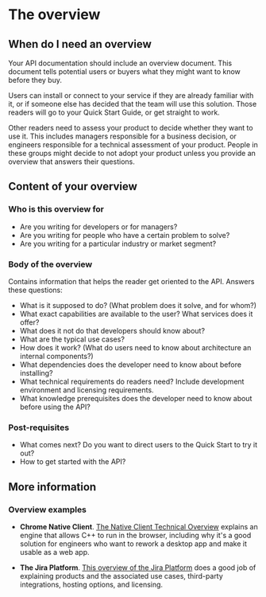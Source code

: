 # The overview

## When do I need an overview

Your API documentation should include an overview document. This document tells potential users or buyers what they might want to know before they buy.

Users can install or connect to your service if they are already familiar with it, or if someone else has decided that the team will use this solution. Those readers will go to your Quick Start Guide, or get straight to work.

Other readers need to assess your product to decide whether they want to use it. This includes managers responsible for a business decision, or engineers responsible for a technical assessment of your product. People in these groups might decide to not adopt your product unless you provide an overview that answers their questions.

## Content of your overview

### Who is this overview for

- Are you writing for developers or for managers?
- Are you writing for people who have a certain problem to solve?
- Are you writing for a particular industry or market segment?

### Body of the overview

Contains information that helps the reader get oriented to the API. Answers these questions:

- What is it supposed to do? (What problem does it solve, and for whom?)
- What exact capabilities are available to the user? What services does it offer?
- What does it not do that developers should know about?
- What are the typical use cases?
- How does it work? (What do users need to know about architecture an internal components?)
- What dependencies does the developer need to know about before installing?
- What technical requirements do readers need? Include development environment and licensing requirements.
- What knowledge prerequisites does the developer need to know about before using the API?

### Post-requisites

- What comes next? Do you want to direct users to the Quick Start to try it out?
- How to get started with the API?

## More information

### Overview examples

- **Chrome Native Client**. [The Native Client Technical Overview](https://developer.chrome.com/native-client/overview) explains an engine that allows C++ to run in the browser, including why it's a good solution for engineers who want to rework a desktop app and make it usable as a web app.

- **The Jira Platform**. [This overview of the Jira Platform](https://www.atlassian.com/software/jira/guides/getting-started/overview#about-the-jira-platform) does a good job of explaining products and the associated use cases, third-party integrations, hosting options, and licensing.
